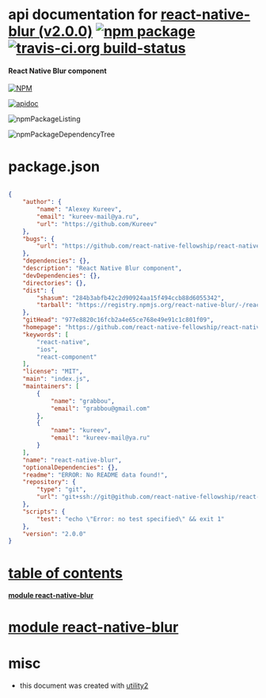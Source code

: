 # api documentation for  [react-native-blur (v2.0.0)](https://github.com/react-native-fellowship/react-native-blur)  [![npm package](https://img.shields.io/npm/v/npmdoc-react-native-blur.svg?style=flat-square)](https://www.npmjs.org/package/npmdoc-react-native-blur) [![travis-ci.org build-status](https://api.travis-ci.org/npmdoc/node-npmdoc-react-native-blur.svg)](https://travis-ci.org/npmdoc/node-npmdoc-react-native-blur)
#### React Native Blur component

[![NPM](https://nodei.co/npm/react-native-blur.png?downloads=true)](https://www.npmjs.com/package/react-native-blur)

[![apidoc](https://npmdoc.github.io/node-npmdoc-react-native-blur/build/screenCapture.buildNpmdoc.browser._2Fhome_2Ftravis_2Fbuild_2Fnpmdoc_2Fnode-npmdoc-react-native-blur_2Ftmp_2Fbuild_2Fapidoc.html.png)](https://npmdoc.github.io/node-npmdoc-react-native-blur/build/apidoc.html)

![npmPackageListing](https://npmdoc.github.io/node-npmdoc-react-native-blur/build/screenCapture.npmPackageListing.svg)

![npmPackageDependencyTree](https://npmdoc.github.io/node-npmdoc-react-native-blur/build/screenCapture.npmPackageDependencyTree.svg)



# package.json

```json

{
    "author": {
        "name": "Alexey Kureev",
        "email": "kureev-mail@ya.ru",
        "url": "https://github.com/Kureev"
    },
    "bugs": {
        "url": "https://github.com/react-native-fellowship/react-native-blur/issues"
    },
    "dependencies": {},
    "description": "React Native Blur component",
    "devDependencies": {},
    "directories": {},
    "dist": {
        "shasum": "284b3abfb42c2d90924aa15f494ccb88d6055342",
        "tarball": "https://registry.npmjs.org/react-native-blur/-/react-native-blur-2.0.0.tgz"
    },
    "gitHead": "977e8820c16fcb2a4e65ce768e49e91c1c801f09",
    "homepage": "https://github.com/react-native-fellowship/react-native-blur",
    "keywords": [
        "react-native",
        "ios",
        "react-component"
    ],
    "license": "MIT",
    "main": "index.js",
    "maintainers": [
        {
            "name": "grabbou",
            "email": "grabbou@gmail.com"
        },
        {
            "name": "kureev",
            "email": "kureev-mail@ya.ru"
        }
    ],
    "name": "react-native-blur",
    "optionalDependencies": {},
    "readme": "ERROR: No README data found!",
    "repository": {
        "type": "git",
        "url": "git+ssh://git@github.com/react-native-fellowship/react-native-blur.git"
    },
    "scripts": {
        "test": "echo \"Error: no test specified\" && exit 1"
    },
    "version": "2.0.0"
}
```



# <a name="apidoc.tableOfContents"></a>[table of contents](#apidoc.tableOfContents)

#### [module react-native-blur](#apidoc.module.react-native-blur)



# <a name="apidoc.module.react-native-blur"></a>[module react-native-blur](#apidoc.module.react-native-blur)



# misc
- this document was created with [utility2](https://github.com/kaizhu256/node-utility2)
